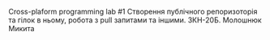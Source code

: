Cross-plaform programming
lab #1
Створення публічного репоризоторія та гілок в ньому, робота з pull запитами та іншими. 3КН-20Б. Молошнюк Микита

